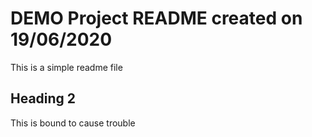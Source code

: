 # DEMO Project README created on 19/06/2020

This is a simple readme file

## Heading 2

This is bound to cause trouble